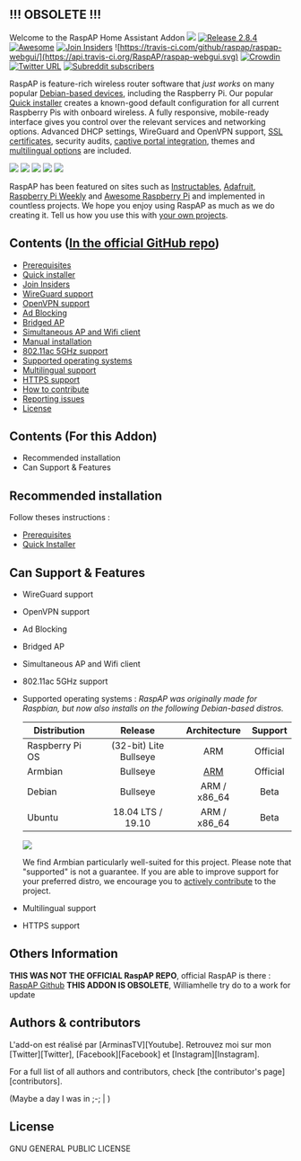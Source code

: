## !!! OBSOLETE !!!
Welcome to the RaspAP Home Assistant Addon
![](https://i.imgur.com/xeKD93p.png)
[![Release 2.8.4](https://img.shields.io/badge/release-v2.8.4-green)](https://github.com/raspap/raspap-webgui/releases) [![Awesome](https://awesome.re/badge.svg)](https://github.com/thibmaek/awesome-raspberry-pi) [![Join Insiders](https://img.shields.io/static/v1?label=Join%20Insiders&message=%E2%9D%A4&logo=GitHub&color=ff69b4)](https://github.com/sponsors/RaspAP) ![https://travis-ci.com/github/raspap/raspap-webgui/](https://api.travis-ci.org/RaspAP/raspap-webgui.svg) [![Crowdin](https://badges.crowdin.net/raspap/localized.svg)](https://crowdin.com/project/raspap) [![Twitter URL](https://img.shields.io/twitter/url?label=%40RaspAP&logoColor=%23d8224c&url=https%3A%2F%2Ftwitter.com%2Frasp_ap)](https://twitter.com/rasp_ap) [![Subreddit subscribers](https://img.shields.io/reddit/subreddit-subscribers/RaspAP?style=social)](https://www.reddit.com/r/RaspAP/)

RaspAP is feature-rich wireless router software that _just works_ on many popular [Debian-based devices](#supported-operating-systems), including the Raspberry Pi. Our popular [Quick installer](#quick-installer) creates a known-good default configuration for all current Raspberry Pis with onboard wireless. A fully responsive, mobile-ready interface gives you control over the relevant services and networking options. Advanced DHCP settings, WireGuard and OpenVPN support, [SSL certificates](https://docs.raspap.com/ssl-quick/), security audits, [captive portal integration](https://docs.raspap.com/captive/), themes and [multilingual options](https://docs.raspap.com/translations/) are included.

![](https://i.imgur.com/uhBFoOB.png)
![](https://i.imgur.com/EiIpdOS.gif)
![](https://i.imgur.com/eCjUS1H.gif)
![](https://i.imgur.com/5FT2BcS.gif)
![](https://i.imgur.com/RKaBFrZ.gif)

RaspAP has been featured on sites such as [Instructables](http://www.instructables.com/id/Raspberry-Pi-As-Completely-Wireless-Router/), [Adafruit](https://blog.adafruit.com/2016/06/24/raspap-wifi-configuration-portal-piday-raspberrypi-raspberry_pi/), [Raspberry Pi Weekly](https://www.raspberrypi.org/weekly/commander/) and [Awesome Raspberry Pi](https://project-awesome.org/thibmaek/awesome-raspberry-pi) and implemented in countless projects.
We hope you enjoy using RaspAP as much as we do creating it. Tell us how you use this with [your own projects](https://github.com/raspap/raspap-awesome).


## Contents ([In the official GitHub repo](https://github.com/RaspAP/raspap-webgui/))

 - [Prerequisites](#prerequisites)
 - [Quick installer](#quick-installer)
 - [Join Insiders](#join-insiders)
 - [WireGuard support](#wireguard-support)
 - [OpenVPN support](#openvpn-support)
 - [Ad Blocking](#ad-blocking)
 - [Bridged AP](#bridged-ap)
 - [Simultaneous AP and Wifi client](#simultaneous-ap-and-wifi-client)
 - [Manual installation](#manual-installation)
 - [802.11ac 5GHz support](#80211ac-5ghz-support)
 - [Supported operating systems](#supported-operating-systems)
 - [Multilingual support](#multilingual-support)
 - [HTTPS support](#https-support)
 - [How to contribute](#how-to-contribute)
 - [Reporting issues](#reporting-issues)
 - [License](#license)

## Contents (For this Addon)
 - Recommended installation
 - Can Support & Features

## Recommended installation

Follow theses instructions :
 - [Prerequisites](https://github.com/RaspAP/raspap-webgui/#prerequisites)
 - [Quick Installer](https://github.com/RaspAP/raspap-webgui/#quick-installer)


## Can Support & Features
 - WireGuard support
 - OpenVPN support
 - Ad Blocking
 - Bridged AP
 - Simultaneous AP and Wifi client
 - 802.11ac 5GHz support
 - Supported operating systems : 
    *RaspAP was originally made for Raspbian, but now also installs on the following Debian-based distros.*
   
    | Distribution | Release  | Architecture | Support |
    |---|:---:|:---:|:---:|
    | Raspberry Pi OS | (32-bit) Lite Bullseye | ARM | Official |
    | Armbian | Bullseye | [ARM](https://docs.armbian.com/#supported-socs) | Official |
    | Debian  |  Bullseye | ARM / x86_64  | Beta |
    | Ubuntu  |  18.04 LTS / 19.10 | ARM / x86_64  | Beta |

    ![](https://i.imgur.com/luiyYNw.png)

    We find Armbian particularly well-suited for this project. Please note that "supported" is not a guarantee. If you are able to improve support for your preferred distro, we encourage you to [actively contribute](#how-to-contribute) to the project.
 - Multilingual support
 - HTTPS support


## Others Information
**THIS WAS NOT THE OFFICIAL RaspAP REPO**, official RaspAP is there : [RaspAP Github](https://github.com/RaspAP/raspap-webgui/)
**THIS ADDON IS OBSOLETE**, Williamhelle try do to a work for update 

## Authors & contributors
L'add-on est réalisé par [ArminasTV][Youtube]. Retrouvez moi sur mon [Twitter][Twitter], [Facebook][Facebook] et [Instagram][Instagram].

For a full list of all authors and contributors,
check [the contributor's page][contributors].

(Maybe a day I was in ;-; | <Williamhelle>)

## License

GNU GENERAL PUBLIC LICENSE
